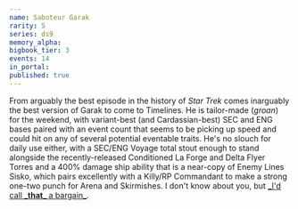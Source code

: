 ```yaml
---
name: Saboteur Garak
rarity: 5
series: ds9
memory_alpha:
bigbook_tier: 3
events: 14
in_portal:
published: true
---
```


From arguably the best episode in the history of _Star Trek_ comes inarguably the best version of Garak to come to Timelines. He is tailor-made (*groan*) for the weekend, with variant-best (and Cardassian-best) SEC and ENG bases paired with an event count that seems to be picking up speed and could hit on any of several potential eventable traits. He's no slouch for daily use either, with a SEC/ENG Voyage total stout enough to stand alongside the recently-released Conditioned La Forge and Delta Flyer Torres and a 400% damage ship ability that is a near-copy of Enemy Lines Sisko, which pairs excellently with a Killy/RP Commandant to make a strong one-two punch for Arena and Skirmishes. I don't know about you, but [_I'd call _](https://www.youtube.com/watch?v=TNCw_avF_Qg)[__that__](https://www.youtube.com/watch?v=TNCw_avF_Qg)[_ a bargain_](https://www.youtube.com/watch?v=TNCw_avF_Qg).
